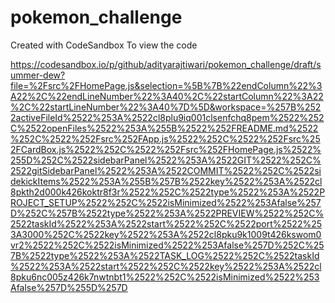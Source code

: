 # pokemon_challenge
Created with CodeSandbox
To view the code 


https://codesandbox.io/p/github/adityarajtiwari/pokemon_challenge/draft/summer-dew?file=%2Fsrc%2FHomePage.js&selection=%5B%7B%22endColumn%22%3A22%2C%22endLineNumber%22%3A40%2C%22startColumn%22%3A22%2C%22startLineNumber%22%3A40%7D%5D&workspace=%257B%2522activeFileId%2522%253A%2522cl8plu9iq001clsenfchq8pem%2522%252C%2522openFiles%2522%253A%255B%2522%252FREADME.md%2522%252C%2522%252Fsrc%252FApp.js%2522%252C%2522%252Fsrc%252FCardBox.js%2522%252C%2522%252Fsrc%252FHomePage.js%2522%255D%252C%2522sidebarPanel%2522%253A%2522GIT%2522%252C%2522gitSidebarPanel%2522%253A%2522COMMIT%2522%252C%2522sidekickItems%2522%253A%255B%257B%2522key%2522%253A%2522cl8pkth2d000k426koktr8f3r%2522%252C%2522type%2522%253A%2522PROJECT_SETUP%2522%252C%2522isMinimized%2522%253Afalse%257D%252C%257B%2522type%2522%253A%2522PREVIEW%2522%252C%2522taskId%2522%253A%2522start%2522%252C%2522port%2522%253A3000%252C%2522key%2522%253A%2522cl8pku9k1009t426kswom0vr2%2522%252C%2522isMinimized%2522%253Afalse%257D%252C%257B%2522type%2522%253A%2522TASK_LOG%2522%252C%2522taskId%2522%253A%2522start%2522%252C%2522key%2522%253A%2522cl8pku6nc005z426k7nwtnbt1%2522%252C%2522isMinimized%2522%253Afalse%257D%255D%257D
